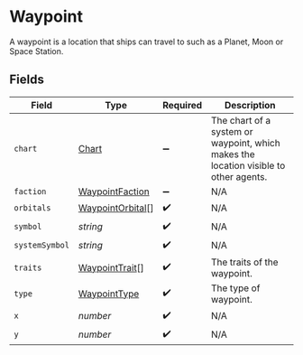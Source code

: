 # Waypoint

A waypoint is a location that ships can travel to such as a Planet, Moon or Space Station.


## Fields

| Field                                                                                | Type                                                                                 | Required                                                                             | Description                                                                          |
| ------------------------------------------------------------------------------------ | ------------------------------------------------------------------------------------ | ------------------------------------------------------------------------------------ | ------------------------------------------------------------------------------------ |
| `chart`                                                                              | [Chart](../../models/shared/chart.md)                                                | :heavy_minus_sign:                                                                   | The chart of a system or waypoint, which makes the location visible to other agents. |
| `faction`                                                                            | [WaypointFaction](../../models/shared/waypointfaction.md)                            | :heavy_minus_sign:                                                                   | N/A                                                                                  |
| `orbitals`                                                                           | [WaypointOrbital](../../models/shared/waypointorbital.md)[]                          | :heavy_check_mark:                                                                   | N/A                                                                                  |
| `symbol`                                                                             | *string*                                                                             | :heavy_check_mark:                                                                   | N/A                                                                                  |
| `systemSymbol`                                                                       | *string*                                                                             | :heavy_check_mark:                                                                   | N/A                                                                                  |
| `traits`                                                                             | [WaypointTrait](../../models/shared/waypointtrait.md)[]                              | :heavy_check_mark:                                                                   | The traits of the waypoint.                                                          |
| `type`                                                                               | [WaypointType](../../models/shared/waypointtype.md)                                  | :heavy_check_mark:                                                                   | The type of waypoint.                                                                |
| `x`                                                                                  | *number*                                                                             | :heavy_check_mark:                                                                   | N/A                                                                                  |
| `y`                                                                                  | *number*                                                                             | :heavy_check_mark:                                                                   | N/A                                                                                  |